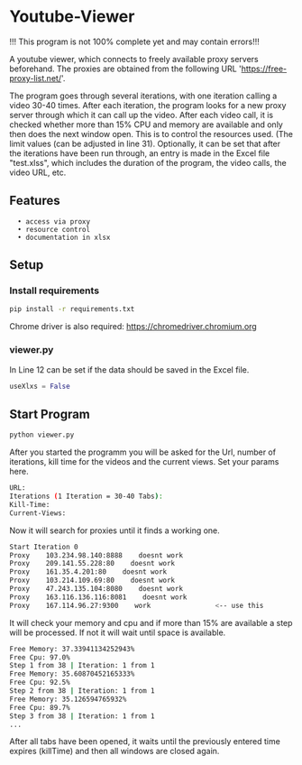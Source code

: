 # Youtube-Viewer
!!! This program is not 100% complete yet and may contain errors!!!

A youtube viewer, which connects to freely available proxy servers beforehand. The proxies are obtained from the following URL 'https://free-proxy-list.net/'.

The program goes through several iterations, with one iteration calling a video 30-40 times. After each iteration, the program looks for a new proxy server through which it can call up the video.
After each video call, it is checked whether more than 15% CPU and memory are available and only then does the next window open. This is to control the resources used. (The limit values (can be adjusted in line 31).
Optionally, it can be set that after the iterations have been run through, an entry is made in the Excel file "test.xlss", which includes the duration of the program, the video calls, the video URL, etc.

## Features
      • access via proxy
      • resource control
      • documentation in xlsx

## Setup

### Install requirements
```bash
pip install -r requirements.txt
```

Chrome driver is also required: https://chromedriver.chromium.org

### viewer.py
In Line 12 can be set if the data should be saved in the Excel file.
```python
useXlxs = False
```

## Start Program
```bash
python viewer.py
```

After you started the programm you will be asked for the Url, number of iterations, kill time for the videos and the current views. Set your params here.
```bash
URL:
Iterations (1 Iteration = 30-40 Tabs): 
Kill-Time: 
Current-Views: 
```
Now it will search for proxies until it finds a working one.
```bash
Start Iteration 0
Proxy    103.234.98.140:8888    doesnt work
Proxy    209.141.55.228:80    doesnt work
Proxy    161.35.4.201:80    doesnt work
Proxy    103.214.109.69:80    doesnt work
Proxy    47.243.135.104:8080    doesnt work
Proxy    163.116.136.116:8081    doesnt work
Proxy    167.114.96.27:9300    work                <-- use this
```

It will check your memory and cpu and if more than 15% are available a step will be processed. If not it will wait until space is available.
```bash
Free Memory: 37.33941134252943%
Free Cpu: 97.0%
Step 1 from 38 | Iteration: 1 from 1
Free Memory: 35.60870452165333%
Free Cpu: 92.5%
Step 2 from 38 | Iteration: 1 from 1
Free Memory: 35.126594765932%
Free Cpu: 89.7%
Step 3 from 38 | Iteration: 1 from 1
...
```

After all tabs have been opened, it waits until the previously entered time expires (killTime) and then all windows are closed again.
